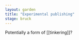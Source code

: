 ```yaml
---  
layout: garden
title: "Experimental publishing"
stage: bruck
---
```


Potentially a form of [[tinkering]]?